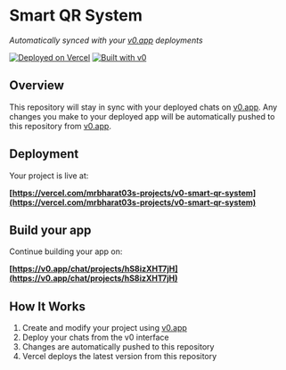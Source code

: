 # Smart QR System

*Automatically synced with your [v0.app](https://v0.app) deployments*

[![Deployed on Vercel](https://img.shields.io/badge/Deployed%20on-Vercel-black?style=for-the-badge&logo=vercel)](https://vercel.com/mrbharat03s-projects/v0-smart-qr-system)
[![Built with v0](https://img.shields.io/badge/Built%20with-v0.app-black?style=for-the-badge)](https://v0.app/chat/projects/hS8izXHT7jH)

## Overview

This repository will stay in sync with your deployed chats on [v0.app](https://v0.app).
Any changes you make to your deployed app will be automatically pushed to this repository from [v0.app](https://v0.app).

## Deployment

Your project is live at:

**[https://vercel.com/mrbharat03s-projects/v0-smart-qr-system](https://vercel.com/mrbharat03s-projects/v0-smart-qr-system)**

## Build your app

Continue building your app on:

**[https://v0.app/chat/projects/hS8izXHT7jH](https://v0.app/chat/projects/hS8izXHT7jH)**

## How It Works

1. Create and modify your project using [v0.app](https://v0.app)
2. Deploy your chats from the v0 interface
3. Changes are automatically pushed to this repository
4. Vercel deploys the latest version from this repository